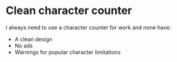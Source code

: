 # Clean character counter
I always need to use a character counter for work and none have:
* A clean design
* No ads
* Warnings for popular character limitations
